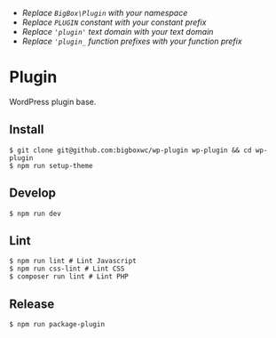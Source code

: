 - _Replace `BigBox\Plugin` with your namespace_
- _Replace `PLUGIN` constant with your constant prefix_
- _Replace `'plugin'` text domain with your text domain_
- _Replace `'plugin_` function prefixes with your function prefix_

# Plugin

WordPress plugin base.

## Install

```
$ git clone git@github.com:bigboxwc/wp-plugin wp-plugin && cd wp-plugin
$ npm run setup-theme
```

## Develop

```
$ npm run dev
```

## Lint

```
$ npm run lint # Lint Javascript
$ npm run css-lint # Lint CSS
$ composer run lint # Lint PHP
```

## Release

```
$ npm run package-plugin
```
